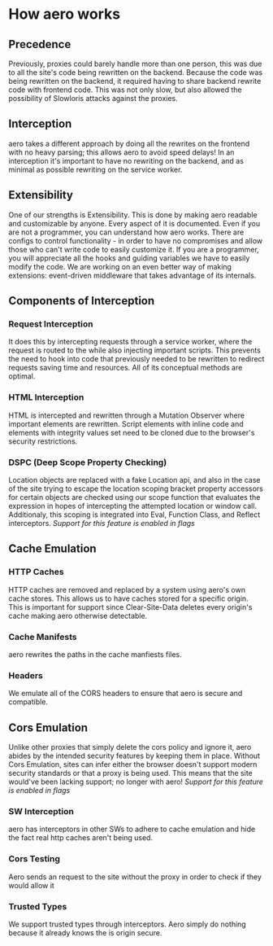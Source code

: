 # How aero works

## Precedence

Previously, proxies could barely handle more than one person, this was due to all the site's code being rewritten on the backend. Because the code was being rewritten on the backend, it required having to share backend rewrite code with frontend code. This was not only slow, but also allowed the possibility of Slowloris attacks against the proxies.

## Interception

aero takes a different approach by doing all the rewrites on the frontend with no heavy parsing; this allows aero to avoid speed delays! In an interception it's important to have no rewriting on the backend, and as minimal as possible rewriting on the service worker.

## Extensibility

One of our strengths is Extensibility. This is done by making aero readable and customizable by anyone. Every aspect of it is documented. Even if you are not a programmer, you can understand how aero works. There are configs to control functionality - in order to have no compromises and allow those who can't write code to easily customize it. If you are a programmer, you will appreciate all the hooks and guiding variables we have to easily modify the code. We are working on an even better way of making extensions: event-driven middleware that takes advantage of its internals.

## Components of Interception

### Request Interception

It does this by intercepting requests through a service worker, where the request is routed to the while also injecting important scripts. This prevents the need to hook into code that previously needed to be rewritten to redirect requests saving time and resources. All of its conceptual methods are optimal.

### HTML Interception

HTML is intercepted and rewritten through a Mutation Observer where important elements are rewritten. Script elements with inline code and elements with integrity values set need to be cloned due to the browser's security restrictions.

### DSPC (Deep Scope Property Checking)

Location objects are replaced with a fake Location api, and also in the case of the site trying to escape the location scoping bracket property accessors for certain objects are checked using our scope function that evaluates the expression in hopes of intercepting the attempted location or window call. Additionaly, this scoping is integrated into Eval, Function Class, and Reflect interceptors. _Support for this feature is enabled in flags_

## Cache Emulation

### HTTP Caches

HTTP caches are removed and replaced by a system using aero's own cache stores. This allows us to have caches stored for a specific origin. This is important for support since Clear-Site-Data deletes every origin's cache making aero otherwise detectable.

### Cache Manifests

aero rewrites the paths in the cache manfiests files.

### Headers

We emulate all of the CORS headers to ensure that aero is secure and compatible.

## Cors Emulation

Unlike other proxies that simply delete the cors policy and ignore it, aero abides by the intended security features by keeping them in place. Without Cors Emulation, sites can infer either the browser doesn't support modern security standards or that a proxy is being used. This means that the site would've been lacking support; no longer with aero! _Support for this feature is enabled in flags_

### SW Interception

aero has interceptors in other SWs to adhere to cache emulation and hide the fact real http caches aren't being used.

### Cors Testing

Aero sends an request to the site without the proxy in order to check if they would allow it

### Trusted Types

We support trusted types through interceptors. Aero simply do nothing because it already knows the is origin secure.
